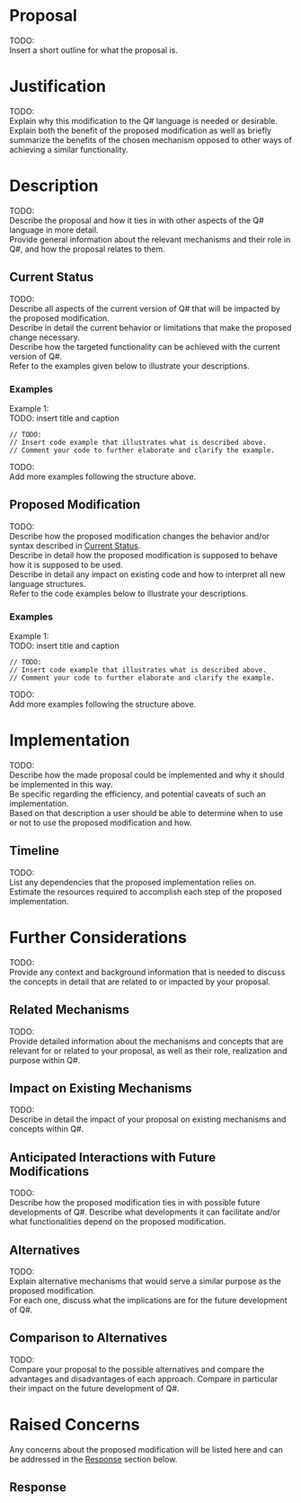 <!-- 
title: 
description: 
author:
date: 
-->

# Proposal

TODO:    
Insert a short outline for what the proposal is.

# Justification

TODO:    
Explain why this modification to the Q# language is needed or desirable.    
Explain both the benefit of the proposed modification as well as briefly summarize the benefits of the chosen mechanism opposed to other ways of achieving a similar functionality. 

# Description

TODO:    
Describe the proposal and how it ties in with other aspects of the Q# language in more detail.    
Provide general information about the relevant mechanisms and their role in Q#, and how the proposal relates to them. 

## Current Status

TODO:   
Describe all aspects of the current version of Q# that will be impacted by the proposed modification.     
Describe in detail the current behavior or limitations that make the proposed change necessary.      
Describe how the targeted functionality can be achieved with the current version of Q#.    
Refer to the examples given below to illustrate your descriptions. 

### Examples

Example 1:    
TODO: insert title and caption

```qsharp
// TODO: 
// Insert code example that illustrates what is described above.
// Comment your code to further elaborate and clarify the example.

```
TODO:   
Add more examples following the structure above. 

## Proposed Modification

TODO:    
Describe how the proposed modification changes the behavior and/or syntax described in [Current Status](#current-status).   
Describe in detail how the proposed modification is supposed to behave how it is supposed to be used.    
Describe in detail any impact on existing code and how to interpret all new language structures.    
Refer to the code examples below to illustrate your descriptions. 

### Examples

Example 1:    
TODO: insert title and caption

```qsharp
// TODO: 
// Insert code example that illustrates what is described above.
// Comment your code to further elaborate and clarify the example.

```
TODO:   
Add more examples following the structure above. 

# Implementation

TODO:    
Describe how the made proposal could be implemented and why it should be implemented in this way.    
Be specific regarding the efficiency, and potential caveats of such an implementation.    
Based on that description a user should be able to determine when to use or not to use the proposed modification and how.

## Timeline

TODO:    
List any dependencies that the proposed implementation relies on.    
Estimate the resources required to accomplish each step of the proposed implementation. 

# Further Considerations

TODO:    
Provide any context and background information that is needed to discuss the concepts in detail that are related to or impacted by your proposal.

## Related Mechanisms

TODO:    
Provide detailed information about the mechanisms and concepts that are relevant for or related to your proposal,
as well as their role, realization and purpose within Q#. 

## Impact on Existing Mechanisms

TODO:    
Describe in detail the impact of your proposal on existing mechanisms and concepts within Q#. 

## Anticipated Interactions with Future Modifications

TODO:    
Describe how the proposed modification ties in with possible future developments of Q#.
Describe what developments it can facilitate and/or what functionalities depend on the proposed modification.

## Alternatives

TODO:    
Explain alternative mechanisms that would serve a similar purpose as the proposed modification.    
For each one, discuss what the implications are for the future development of Q#.

## Comparison to Alternatives

TODO:    
Compare your proposal to the possible alternatives and compare the advantages and disadvantages of each approach. 
Compare in particular their impact on the future development of Q#. 

# Raised Concerns

Any concerns about the proposed modification will be listed here and can be addressed in the [Response](#response) section below. 

## Response 




